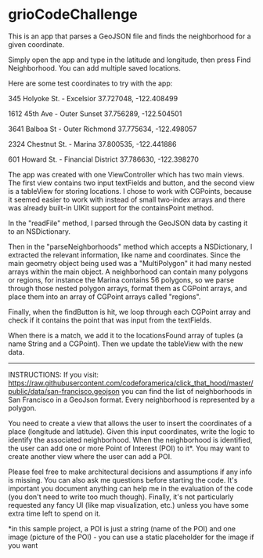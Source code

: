 # grioCodeChallenge
This is an app that parses a GeoJSON file and finds the neighborhood for a given coordinate.

Simply open the app and type in the latitude and longitude, then press Find Neighborhood. You can add multiple saved locations.

Here are some test coordinates to try with the app:

345 Holyoke St. - Excelsior
37.727048, -122.408499

1612 45th Ave - Outer Sunset
37.756289, -122.504501

3641 Balboa St - Outer Richmond
37.775634, -122.498057

2324 Chestnut St. - Marina
37.800535, -122.441886

601 Howard St. - Financial District
37.786630, -122.398270

The app was created with one ViewController which has two main views. The first view contains two input textFields and button, and the second view is a tableView for storing locations. I chose to work with CGPoints, because it seemed easier to work with instead of small two-index arrays and there was already built-in UIKit support for the containsPoint method.

In the "readFile" method, I parsed through the GeoJSON data by casting it to an NSDictionary.

Then in the "parseNeighborhoods" method which accepts a NSDictionary, I extracted the relevant information, like name and coordinates. Since the main geometry object being used was a "MultiPolygon" it had many nested arrays within the main object. A neighborhood can contain many polygons or regions, for instance the Marina contains 56 polygons, so we parse through those nested polygon arrays, format them as CGPoint arrays, and place them into an array of CGPoint arrays called "regions".

Finally, when the findButton is hit, we loop through each CGPoint array and check if it contains the point that was input from the textFields.

When there is a match, we add it to the locationsFound array of tuples (a name String and a CGPoint). Then we update the tableView with the new data.

-------------------------------------------------------------------
INSTRUCTIONS: If you visit: https://raw.githubusercontent.com/codeforamerica/click_that_hood/master/public/data/san-francisco.geojson
you can find the list of neighborhoods in San Francisco in a GeoJson format. Every neighborhood is represented by a polygon.

You need to create a view that allows the user to insert the coordinates of a place (longitude and latitude). Given this input coordinates, write the logic to identify the associated neighborhood. When the neighborhood is identified, the user can add one or more Point of Interest (POI) to it*. You may want to create another view where the user can add a POI.

Please feel free to make architectural decisions and assumptions if any info is missing. You can also ask me questions before starting the code.
It's important you document anything can help me in the evaluation of the code (you don't need to write too much though). Finally, it's not particularly requested any fancy UI (like map visualization, etc.) unless you have some extra time left to spend on it.


*in this sample project, a POI is just a string (name of the POI) and one image (picture of the POI) - you can use a static placeholder for the image if you want
